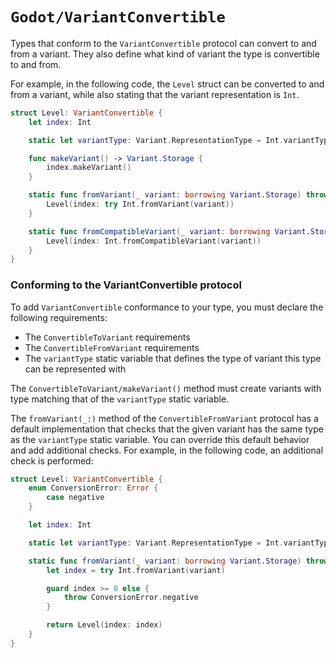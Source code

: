 # ``Godot/VariantConvertible``

Types that conform to the `VariantConvertible` protocol
can convert to and from a variant. They also define what kind of variant the type is convertible to and from.

For example, in the following code, the `Level` struct can be converted to and from a variant, while also stating that the variant representation is `Int`.

```swift
struct Level: VariantConvertible {
    let index: Int

    static let variantType: Variant.RepresentationType = Int.variantType

    func makeVariant() -> Variant.Storage {
        index.makeVariant()
    }

    static func fromVariant(_ variant: borrowing Variant.Storage) throws -> Level {
        Level(index: try Int.fromVariant(variant))
    }

    static func fromCompatibleVariant(_ variant: borrowing Variant.Storage) -> Level {
        Level(index: Int.fromCompatibleVariant(variant))
    }
}
```

### Conforming to the VariantConvertible protocol

To add `VariantConvertible` conformance to your type, you must declare the following requirements:
- The ``ConvertibleToVariant`` requirements
- The ``ConvertibleFromVariant`` requirements
- The `variantType` static variable that defines the type of variant this type can be represented with

The ``ConvertibleToVariant/makeVariant()`` method must create variants with type matching that of the `variantType` static variable.

The `fromVariant(_:)` method of the `ConvertibleFromVariant` protocol has a default implementation that checks that the given variant has the same type as the `variantType` static variable. You can override this default behavior and add additional checks.
For example, in the following code, an additional check is performed:

```swift
struct Level: VariantConvertible {
    enum ConversionError: Error {
        case negative
    }

    let index: Int

    static let variantType: Variant.RepresentationType = Int.variantType

    static func fromVariant(_ variant: borrowing Variant.Storage) throws -> Level {
        let index = try Int.fromVariant(variant)

        guard index >= 0 else {
            throw ConversionError.negative
        }

        return Level(index: index)
    }
}
```
